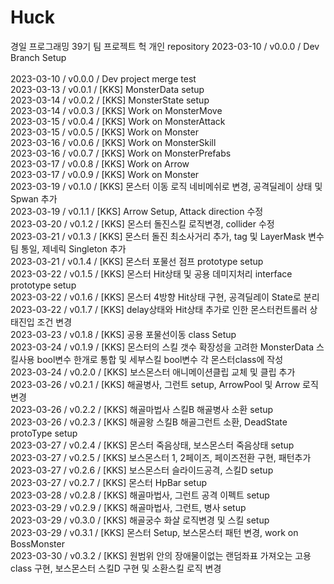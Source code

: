 # Huck
경일 프로그래밍 39기 팀 프로젝트 헉 개인 repository
2023-03-10 / v0.0.0 / Dev Branch Setup</br>      
2023-03-10 / v0.0.0 / Dev project merge test</br>
2023-03-13 / v0.0.1 / [KKS] MonsterData setup</br>
2023-03-14 / v0.0.2 / [KKS] MonsterState setup</br>
2023-03-14 / v0.0.3 / [KKS] Work on MonsterMove</br>
2023-03-15 / v0.0.4 / [KKS] Work on MonsterAttack</br>
2023-03-15 / v0.0.5 / [KKS] Work on Monster</br>
2023-03-16 / v0.0.6 / [KKS] Work on MonsterSkill</br>
2023-03-16 / v0.0.7 / [KKS] Work on MonsterPrefabs</br>
2023-03-17 / v0.0.8 / [KKS] Work on Arrow</br>
2023-03-17 / v0.0.9 / [KKS] Work on Monster</br>
2023-03-19 / v0.1.0 / [KKS] 몬스터 이동 로직 네비메쉬로 변경, 공격딜레이 상태 및 Spwan 추가</br>
2023-03-19 / v0.1.1 / [KKS] Arrow Setup, Attack direction 수정</br>
2023-03-20 / v0.1.2 / [KKS] 몬스터 돌진스킬 로직변경, collider 수정</br>
2023-03-21 / v0.1.3 / [KKS] 몬스터 돌진 최소사거리 추가, tag 및 LayerMask 변수 팀 통일, 제네릭 Singleton 추가</br>
2023-03-21 / v0.1.4 / [KKS] 몬스터 포물선 점프 prototype setup</br>
2023-03-22 / v0.1.5 / [KKS] 몬스터 Hit상태 및 공용 데미지처리 interface prototype setup</br>
2023-03-22 / v0.1.6 / [KKS] 몬스터 4방향 Hit상태 구현, 공격딜레이 State로 분리</br>
2023-03-22 / v0.1.7 / [KKS] delay상태와 Hit상태 추가로 인한 몬스터컨트롤러 상태진입 조건 변경</br>
2023-03-23 / v0.1.8 / [KKS] 공용 포물선이동 class Setup</br>
2023-03-24 / v0.1.9 / [KKS] 몬스터의 스킬 갯수 확장성을 고려한 MonsterData 스킬사용 bool변수 한개로 통합 및 세부스킬 bool변수 각 몬스터class에 작성</br>
2023-03-24 / v0.2.0 / [KKS] 보스몬스터 애니메이션클립 교체 및 클립 추가</br>
2023-03-26 / v0.2.1 / [KKS] 해골병사, 그런트 setup, ArrowPool 및 Arrow 로직 변경</br>
2023-03-26 / v0.2.2 / [KKS] 해골마법사 스킬B 해골병사 소환 setup</br>
2023-03-26 / v0.2.3 / [KKS] 해골왕 스킬B 해골그런트 소환, DeadState protoType setup</br>
2023-03-27 / v0.2.4 / [KKS] 몬스터 죽음상태, 보스몬스터 죽음상태 setup</br>
2023-03-27 / v0.2.5 / [KKS] 보스몬스터 1, 2페이즈, 페이즈전환 구현, 패턴추가</br>
2023-03-27 / v0.2.6 / [KKS] 보스몬스터 슬라이드공격, 스킬D setup</br>
2023-03-27 / v0.2.7 / [KKS] 몬스터 HpBar setup</br>
2023-03-28 / v0.2.8 / [KKS] 해골마법사, 그런트 공격 이펙트 setup</br>
2023-03-29 / v0.2.9 / [KKS] 해골마법사, 그런트, 병사 setup</br>
2023-03-29 / v0.3.0 / [KKS] 해골궁수 화살 로직변경 및 스킬 setup</br>
2023-03-29 / v0.3.1 / [KKS] 몬스터 Setup, 보스몬스터 패턴 변경, work on BossMonster</br>
2023-03-30 / v0.3.2 / [KKS] 원범위 안의 장애물이없는 랜덤좌표 가져오는 고용class 구현, 보스몬스터 스킬D 구현 및 소환스킬 로직 변경</br>